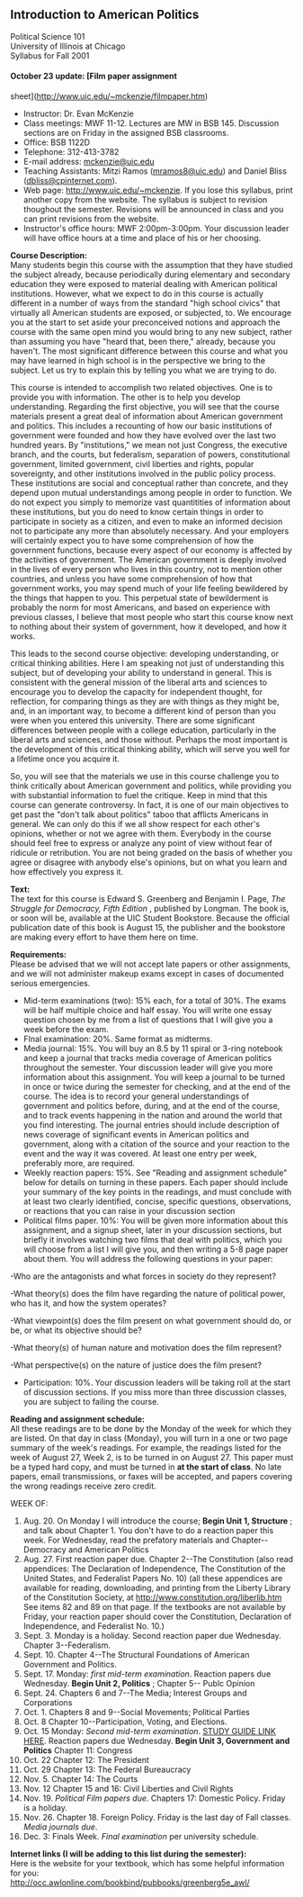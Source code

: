##  Introduction to American Politics  
Political Science 101  
University of Illinois at Chicago  
Syllabus for Fall 2001

#### October 23 update: [Film paper assignment
sheet](http://www.uic.edu/~mckenzie/filmpaper.htm)

  * Instructor: Dr. Evan McKenzie 
  * Class meetings: MWF 11-12. Lectures are MW in BSB 145. Discussion sections are on Friday in the assigned BSB classrooms. 
  * Office: BSB 1122D 
  * Telephone: 312-413-3782 
  * E-mail address: [mckenzie@uic.edu](mailto:mckenzie@uic.edu)
  * Teaching Assistants: Mitzi Ramos (mramos8@uic.edu) and Daniel Bliss (dbliss@cpinternet.com). 
  * Web page: <http://www.uic.edu/~mckenzie>. If you lose this syllabus, print another copy from the website. The syllabus is subject to revision thoughout the semester. Revisions will be announced in class and you can print revisions from the website. 
  * Instructor's office hours: MWF 2:00pm-3:00pm. Your discussion leader will have office hours at a time and place of his or her choosing. 

**Course Description:**  
Many students begin this course with the assumption that they have studied the
subject already, because periodically during elementary and secondary
education they were exposed to material dealing with American political
institutions. However, what we expect to do in this course is actually
different in a number of ways from the standard "high school civics" that
virtually all American students are exposed, or subjected, to. We encourage
you at the start to set aside your preconceived notions and approach the
course with the same open mind you would bring to any new subject, rather than
assuming you have "heard that, been there," already, because you haven't. The
most significant difference between this course and what you may have learned
in high school is in the perspective we bring to the subject. Let us try to
explain this by telling you what we are trying to do.

This course is intended to accomplish two related objectives. One is to
provide you with information. The other is to help you develop understanding.
Regarding the first objective, you will see that the course materials present
a great deal of information about American government and politics. This
includes a recounting of how our basic institutions of government were founded
and how they have evolved over the last two hundred years. By "institutions,"
we mean not just Congress, the executive branch, and the courts, but
federalism, separation of powers, constitutional government, limited
government, civil liberties and rights, popular sovereignty, and other
institutions involved in the public policy process. These institutions are
social and conceptual rather than concrete, and they depend upon mutual
understandings among people in order to function. We do not expect you simply
to memorize vast quantitities of information about these institutions, but you
do need to know certain things in order to participate in society as a
citizen, and even to make an informed decision not to participate any more
than absolutely necessary. And your employers will certainly expect you to
have some comprehension of how the government functions, because every aspect
of our economy is affected by the activities of government. The American
government is deeply involved in the lives of every person who lives in this
country, not to mention other countries, and unless you have some
comprehension of how that government works, you may spend much of your life
feeling bewildered by the things that happen to you. This perpetual state of
bewilderment is probably the norm for most Americans, and based on experience
with previous classes, I believe that most people who start this course know
next to nothing about their system of government, how it developed, and how it
works.

This leads to the second course objective: developing understanding, or
critical thinking abilities. Here I am speaking not just of understanding this
subject, but of developing your ability to understand in general. This is
consistent with the general mission of the liberal arts and sciences to
encourage you to develop the capacity for independent thought, for reflection,
for comparing things as they are with things as they might be, and, in an
important way, to become a different kind of person than you were when you
entered this university. There are some significant differences between people
with a college education, particularly in the liberal arts and sciences, and
those without. Perhaps the most important is the development of this critical
thinking ability, which will serve you well for a lifetime once you acquire
it.

So, you will see that the materials we use in this course challenge you to
think critically about American government and politics, while providing you
with substantial information to fuel the critique. Keep in mind that this
course can generate controversy. In fact, it is one of our main objectives to
get past the "don't talk about politics" taboo that afflicts Americans in
general. We can only do this if we all show respect for each other's opinions,
whether or not we agree with them. Everybody in the course should feel free to
express or analyze any point of view without fear of ridicule or retribution.
You are not being graded on the basis of whether you agree or disagree with
anybody else's opinions, but on what you learn and how effectively you express
it.

**Text:**  
The text for this course is Edward S. Greenberg and Benjamin I. Page, _The
Struggle for Democracy, Fifth Edition_ , published by Longman. The book is, or
soon will be, available at the UIC Student Bookstore. Because the official
publication date of this book is August 15, the publisher and the bookstore
are making every effort to have them here on time.

**Requirements:**  
Please be advised that we will not accept late papers or other assignments,
and we will not administer makeup exams except in cases of documented serious
emergencies.

  * Mid-term examinations (two): 15% each, for a total of 30%. The exams will be half multiple choice and half essay. You will write one essay question chosen by me from a list of questions that I will give you a week before the exam. 
  * FInal examination: 20%. Same format as midterms. 
  * Media journal: 15%. You will buy an 8.5 by 11 spiral or 3-ring notebook and keep a journal that tracks media coverage of American politics throughout the semester. Your discussion leader will give you more information about this assignment. You will keep a journal to be turned in once or twice during the semester for checking, and at the end of the course. The idea is to record your general understandings of government and politics before, during, and at the end of the course, and to track events happening in the nation and around the world that you find interesting. The journal entries should include description of news coverage of significant events in American politics and government, along with a citation of the source and your reaction to the event and the way it was covered. At least one entry per week, preferably more, are required. 
  * Weekly reaction papers: 15%. See "Reading and assignment schedule" below for details on turning in these papers. Each paper should include your summary of the key points in the readings, and must conclude with at least two clearly identified, concise, specific questions, observations, or reactions that you can raise in your discussion section 
  * Political films paper. 10%: You will be given more information about this assignment, and a signup sheet, later in your discussion sections, but briefly it involves watching two films that deal with politics, which you will choose from a list I will give you, and then writing a 5-8 page paper about them. You will address the following questions in your paper:

-Who are the antagonists and what forces in society do they represent? 

-What theory(s) does the film have regarding the nature of political power, who has it, and how the system operates? 

-What viewpoint(s) does the film present on what government should do, or be, or what its objective should be?

-What theory(s) of human nature and motivation does the film represent?

-What perspective(s) on the nature of justice does the film present?

  * Participation: 10%. Your discussion leaders will be taking roll at the start of discussion sections. If you miss more than three discussion classes, you are subject to failing the course. 

**Reading and assignment schedule:**  
All these readings are to be done by the Monday of the week for which they are
listed. On that day in class (Monday), you will turn in a one or two page
summary of the week's readings. For example, the readings listed for the week
of August 27, Week 2, is to be turned in on August 27. This paper must be a
typed hard copy, and must be turned in **at the start of class**. No late
papers, email transmissions, or faxes will be accepted, and papers covering
the wrong readings receive zero credit.

WEEK OF:

  1. Aug. 20. On Monday I will introduce the course; **Begin Unit 1, Structure** ; and talk about Chapter 1. You don't have to do a reaction paper this week. For Wednesday, read the prefatory materials and Chapter--Democracy and American Politics 
  2. Aug. 27. First reaction paper due. Chapter 2--The Constitution (also read appendices: The Declaration of Independence, The Constitution of the United States, and Federalist Papers No. 10) (all these appendices are available for reading, downloading, and printing from the Liberty Library of the Constitution Society, at <http://www.constitution.org/liberlib.htm> See items 82 and 89 on that page. If the textbooks are not available by Friday, your reaction paper should cover the Constitution, Declaration of Independence, and Federalist No. 10.) 
  3. Sept. 3. Monday is a holiday. Second reaction paper due Wednesday. Chapter 3--Federalism. 
  4. Sept. 10. Chapter 4--The Structural Foundations of American Government and Politics. 
  5. Sept. 17. Monday: _first mid-term examination_. Reaction papers due Wednesday. **Begin Unit 2, Politics** ; Chapter 5-- Publc Opinion 
  6. Sept. 24. Chapters 6 and 7--The Media; Interest Groups and Corporations 
  7. Oct. 1. Chapters 8 and 9--Social Movements; Political Parties 
  8. Oct. 8 Chapter 10--Participation, Voting, and Elections. 
  9. Oct. 15 Monday: _Second mid-term examination_. [STUDY GUIDE LINK HERE](http://www.uic.edu/~mckenzie/101f01guidet2.html). Reaction papers due Wednesday. **Begin Unit 3, Government and Politics** Chapter 11: Congress 
  10. Oct. 22 Chapter 12: The President 
  11. Oct. 29 Chapter 13: The Federal Bureaucracy 
  12. Nov. 5. Chapter 14: The Courts 
  13. Nov. 12 Chapter 15 and 16: Civil Liberties and Civil Rights 
  14. Nov. 19. _Political Film papers due_. Chapters 17: Domestic Policy. Friday is a holiday. 
  15. Nov. 26. Chapter 18. Foreign Policy. Friday is the last day of Fall classes. _Media journals due_. 
  16. Dec. 3: Finals Week. _Final examination_ per university schedule. 

**Internet links (I will be adding to this list during the semester):**  
Here is the website for your textbook, which has some helpful information for
you:  
<http://occ.awlonline.com/bookbind/pubbooks/greenberg5e_awl/>

